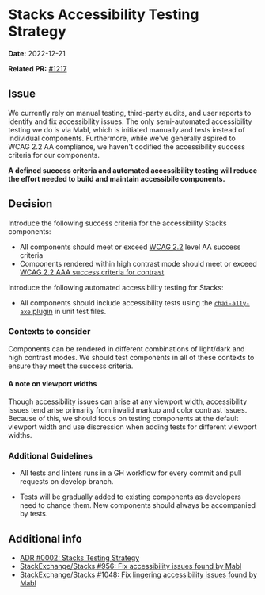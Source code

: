 # Stacks Accessibility Testing Strategy

**Date:** 2022-12-21

**Related PR:** [#1217](https://github.com/StackExchange/Stacks/pull/1217)

## Issue
We currently rely on manual testing, third-party audits, and user reports to identify and fix accessibility issues. The only semi-automated accessibility testing we do is via Mabl, which is initiated manually and tests instead of individual components. Furthermore, while we've generally aspired to WCAG 2.2 AA compliance, we haven't codified the accessibility success criteria for our components.

**A defined success criteria and automated accessibility testing will reduce the effort needed to build and maintain accessibile components.**

## Decision

Introduce the following success criteria for the accessibility Stacks components:

- All components should meet or exceed [WCAG 2.2](https://www.w3.org/TR/WCAG22/) level AA success criteria
- Components rendered within high contrast mode should meet or exceed [WCAG 2.2 AAA success criteria for contrast](https://www.w3.org/WAI/WCAG22/Understanding/contrast-enhanced.html)

Introduce the following automated accessibility testing for Stacks:

- All components should include accessibility tests using the [`chai-a11y-axe` plugin](https://open-wc.org/docs/testing/chai-a11y-axe/#chai-tdd-ui) in unit test files.

### Contexts to consider

Components can be rendered in different combinations of light/dark and high contrast modes. We should test components in all of these contexts to ensure they meet the success criteria.

#### A note on viewport widths

Though accessibility issues can arise at any viewport width, accessibility issues tend arise primarily from invalid markup and color contrast issues. Because of this, we should focus on testing components at the default viewport width and use discression when adding tests for different viewport widths.

### Additional Guidelines

- All tests and linters runs in a GH workflow for every commit and pull requests on develop branch.

- Tests will be gradually added to existing components as developers need to change them. New components should always be accompanied by tests.

## Additional info

- [ADR #0002: Stacks Testing Strategy](/adrs/0002-testing-strategy.md)
- [StackExchange/Stacks #956: Fix accessibility issues found by Mabl](https://github.com/StackExchange/Stacks/pull/956)
- [StackExchange/Stacks #1048: Fix lingering accessibility issues found by Mabl](https://github.com/StackExchange/Stacks/pull/1048)
